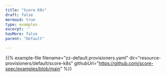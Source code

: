 ```yaml
---
title: "Score K8s"
draft: false
mermaid: true
type: examples
excerpt: ''
hasMore: false
parent: "Default"

---
```


{{% example-file filename="zz-default.provisioners.yaml" dir="resource-provisioners/default/score-k8s" githubUrl="https://github.com/score-spec/examples/blob/main" %}}
